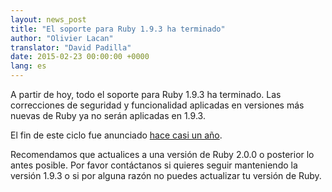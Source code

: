 ```yaml
---
layout: news_post
title: "El soporte para Ruby 1.9.3 ha terminado"
author: "Olivier Lacan"
translator: "David Padilla"
date: 2015-02-23 00:00:00 +0000
lang: es
---
```


A partir de hoy, todo el soporte para Ruby 1.9.3 ha terminado. Las correcciones
de seguridad y funcionalidad aplicadas en versiones más nuevas de Ruby ya no serán
aplicadas en 1.9.3.

El fin de este ciclo fue anunciado [hace casi un año](https://www.ruby-lang.org/es/news/2014/01/10/ruby-1-9-3-will-end-on-2015/).

Recomendamos que actualices a una versión de Ruby 2.0.0 o posterior lo antes
posible. Por favor contáctanos si quieres seguir manteniendo la versión 1.9.3
o si por alguna razón no puedes actualizar tu versión de Ruby.

